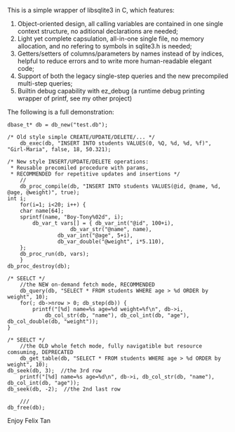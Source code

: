 
This is a simple wrapper of libsqlite3 in C, which features:
1. Object-oriented design, all calling variables are contained in one single context structure, no aditional declarations are needed;
2. Light yet complete capsulation, all-in-one single file, no memory allocation, and no refering to symbols in sqlite3.h is needed;
3. Getters/setters of columns/parameters by names instead of by indices, helpful to reduce errors and to write more human-readable elegant code; 
4. Support of both the legacy single-step queries and the new precompiled multi-step queries;
5. Builtin debug capability with ez_debug (a runtime debug printing wrapper of printf, see my other project)


The following is a full demonstration:


	dbase_t* db = db_new("test.db");

	/* Old style simple CREATE/UPDATE/DELETE/... */
        db_exec(db, "INSERT INTO students VALUES(0, %Q, %d, %d, %f)", "Girl-Maria", false, 18, 50.321); 

	/* New style INSERT/UPDATE/DELETE operations:
	 * Reusable precomiled procedure with params, 
	 * RECOMMENDED for repetitive updates and insertions */
        //
        db_proc_compile(db, "INSERT INTO students VALUES(@id, @name, %d, @age, @weight)", true); 
	int i;
        for(i=1; i<20; i++) {
		char name[64];
		sprintf(name, "Boy-Tony%02d", i);
	        db_var_t vars[] = { db_var_int("@id", 100+i), 
			            db_var_str("@name", name), 
				    db_var_int("@age", 5+i),
				    db_var_double("@weight", i*5.110),
		};
		db_proc_run(db, vars);
        }
	db_proc_destroy(db);

	/* SEELCT */
        //the NEW on-demand fetch mode, RECOMMENDED
        db_query(db, "SELECT * FROM students WHERE age > %d ORDER by weight", 10); 
        for(; db->nrow > 0; db_step(db)) {
	        printf("[%d] name=%s age=%d weight=%f\n", db->i, 
				db_col_str(db, "name"), db_col_int(db, "age"), db_col_double(db, "weight"));
	}

	/* SEELCT */
        //the OLD whole fetch mode, fully navigatible but resource comsuming, DEPRECATED 
        db_get_table(db, "SELECT * FROM students WHERE age > %d ORDER by weight", 10);
	db_seek(db, 3);  //the 3rd row
        printf("[%d] name=%s age=%d\n", db->i, db_col_str(db, "name"), db_col_int(db, "age")); 
	db_seek(db, -2);  //the 2nd last row

        ///
	db_free(db);




Enjoy
Felix Tan

